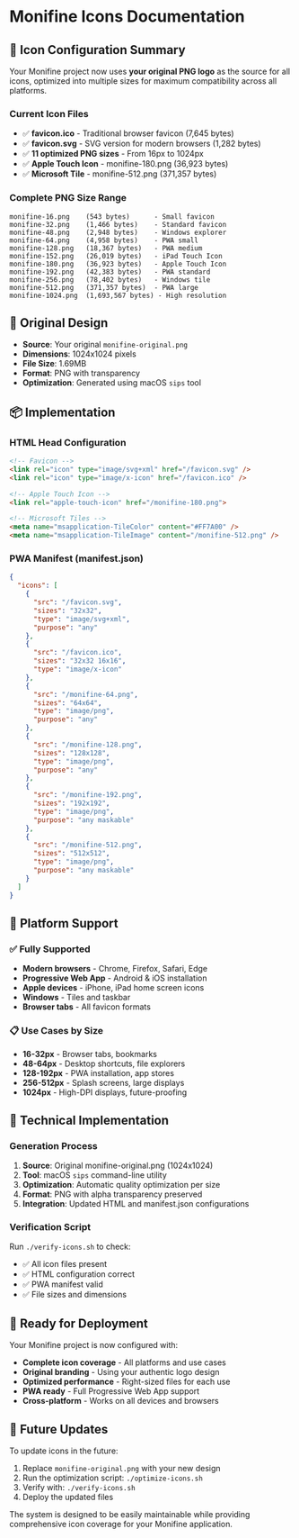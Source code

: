 # Monifine Icons Documentation

## 📱 Icon Configuration Summary

Your Monifine project now uses **your original PNG logo** as the source for all icons, optimized into multiple sizes for maximum compatibility across all platforms.

### Current Icon Files
- ✅ **favicon.ico** - Traditional browser favicon (7,645 bytes)
- ✅ **favicon.svg** - SVG version for modern browsers (1,282 bytes) 
- ✅ **11 optimized PNG sizes** - From 16px to 1024px
- ✅ **Apple Touch Icon** - monifine-180.png (36,923 bytes)
- ✅ **Microsoft Tile** - monifine-512.png (371,357 bytes)

### Complete PNG Size Range
```
monifine-16.png    (543 bytes)      - Small favicon
monifine-32.png    (1,466 bytes)    - Standard favicon  
monifine-48.png    (2,948 bytes)    - Windows explorer
monifine-64.png    (4,958 bytes)    - PWA small
monifine-128.png   (18,367 bytes)   - PWA medium
monifine-152.png   (26,019 bytes)   - iPad Touch Icon
monifine-180.png   (36,923 bytes)   - Apple Touch Icon
monifine-192.png   (42,383 bytes)   - PWA standard
monifine-256.png   (78,402 bytes)   - Windows tile
monifine-512.png   (371,357 bytes)  - PWA large
monifine-1024.png  (1,693,567 bytes) - High resolution
```

## 🎨 Original Design
- **Source**: Your original `monifine-original.png` 
- **Dimensions**: 1024x1024 pixels
- **File Size**: 1.69MB
- **Format**: PNG with transparency
- **Optimization**: Generated using macOS `sips` tool

## 📦 Implementation

### HTML Head Configuration
```html
<!-- Favicon -->
<link rel="icon" type="image/svg+xml" href="/favicon.svg" />
<link rel="icon" type="image/x-icon" href="/favicon.ico" />

<!-- Apple Touch Icon -->
<link rel="apple-touch-icon" href="/monifine-180.png">

<!-- Microsoft Tiles -->
<meta name="msapplication-TileColor" content="#FF7A00" />
<meta name="msapplication-TileImage" content="/monifine-512.png" />
```

### PWA Manifest (manifest.json)
```json
{
  "icons": [
    {
      "src": "/favicon.svg",
      "sizes": "32x32",
      "type": "image/svg+xml",
      "purpose": "any"
    },
    {
      "src": "/favicon.ico", 
      "sizes": "32x32 16x16",
      "type": "image/x-icon"
    },
    {
      "src": "/monifine-64.png",
      "sizes": "64x64",
      "type": "image/png",
      "purpose": "any"
    },
    {
      "src": "/monifine-128.png",
      "sizes": "128x128", 
      "type": "image/png",
      "purpose": "any"
    },
    {
      "src": "/monifine-192.png",
      "sizes": "192x192",
      "type": "image/png", 
      "purpose": "any maskable"
    },
    {
      "src": "/monifine-512.png",
      "sizes": "512x512",
      "type": "image/png",
      "purpose": "any maskable"
    }
  ]
}
```

## 📱 Platform Support

### ✅ Fully Supported
- **Modern browsers** - Chrome, Firefox, Safari, Edge
- **Progressive Web App** - Android & iOS installation
- **Apple devices** - iPhone, iPad home screen icons
- **Windows** - Tiles and taskbar
- **Browser tabs** - All favicon formats

### 📋 Use Cases by Size
- **16-32px** - Browser tabs, bookmarks
- **48-64px** - Desktop shortcuts, file explorers  
- **128-192px** - PWA installation, app stores
- **256-512px** - Splash screens, large displays
- **1024px** - High-DPI displays, future-proofing

## 🔧 Technical Implementation

### Generation Process
1. **Source**: Original monifine-original.png (1024x1024)
2. **Tool**: macOS `sips` command-line utility
3. **Optimization**: Automatic quality optimization per size
4. **Format**: PNG with alpha transparency preserved
5. **Integration**: Updated HTML and manifest.json configurations

### Verification Script
Run `./verify-icons.sh` to check:
- ✅ All icon files present
- ✅ HTML configuration correct
- ✅ PWA manifest valid
- ✅ File sizes and dimensions

## 🚀 Ready for Deployment

Your Monifine project is now configured with:
- **Complete icon coverage** - All platforms and use cases
- **Original branding** - Using your authentic logo design
- **Optimized performance** - Right-sized files for each use
- **PWA ready** - Full Progressive Web App support
- **Cross-platform** - Works on all devices and browsers

## 🔄 Future Updates

To update icons in the future:
1. Replace `monifine-original.png` with your new design
2. Run the optimization script: `./optimize-icons.sh`
3. Verify with: `./verify-icons.sh`
4. Deploy the updated files

The system is designed to be easily maintainable while providing comprehensive icon coverage for your Monifine application.
